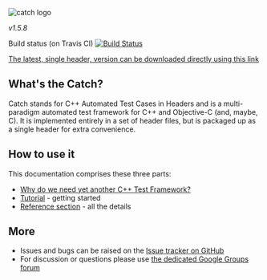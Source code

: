 ![catch logo](catch-logo-small.png)

*v1.5.8*

Build status (on Travis CI) [![Build Status](https://travis-ci.org/philsquared/Catch.png)](https://travis-ci.org/philsquared/Catch)

<a href="https://raw.githubusercontent.com/philsquared/Catch/master/single_include/catch.hpp">The latest, single header, version can be downloaded directly using this link</a>

## What's the Catch?

Catch stands for C++ Automated Test Cases in Headers and is a multi-paradigm automated test framework for C++ and Objective-C (and, maybe, C). It is implemented entirely in a set of header files, but is packaged up as a single header for extra convenience.

## How to use it
This documentation comprises these three parts:

* [Why do we need yet another C++ Test Framework?](docs/why-catch.md)
* [Tutorial](docs/tutorial.md) - getting started
* [Reference section](docs/Readme.md) - all the details

## More
* Issues and bugs can be raised on the [Issue tracker on GitHub](https://github.com/philsquared/Catch/issues)
* For discussion or questions please use [the dedicated Google Groups forum](https://groups.google.com/forum/?fromgroups#!forum/catch-forum)
